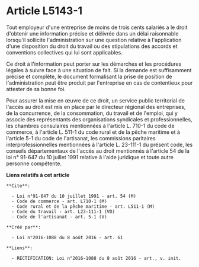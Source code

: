 # Article L5143-1

Tout employeur d'une entreprise de moins de trois cents salariés a le droit d'obtenir une information précise et délivrée
dans un délai raisonnable lorsqu'il sollicite l'administration sur une question relative à l'application d'une disposition du
droit du travail ou des stipulations des accords et conventions collectives qui lui sont applicables. 

Ce droit à l'information peut porter sur les démarches et les procédures légales à suivre face à une situation de fait. Si la
demande est suffisamment précise et complète, le document formalisant la prise de position de l'administration peut être
produit par l'entreprise en cas de contentieux pour attester de sa bonne foi. 

Pour assurer la mise en œuvre de ce droit, un service public territorial de l'accès au droit est mis en place par le
directeur régional des entreprises, de la concurrence, de la consommation, du travail et de l'emploi, qui y associe des
représentants des organisations syndicales et professionnelles, les chambres consulaires mentionnées à l'article L. 710-1 du
code de commerce, à l'article L. 511-1 du code rural et de la pêche maritime et à l'article 5-1 du code de l'artisanat, les
commissions paritaires interprofessionnelles mentionnées à l'article L. 23-111-1 du présent code, les conseils départementaux
de l'accès au droit mentionnés à l'article 54 de la loi n° 91-647 du 10 juillet 1991 relative à l'aide juridique et toute
autre personne compétente.

**Liens relatifs à cet article**

	**Cite**:

	  - Loi n°91-647 du 10 juillet 1991 - art. 54 (M)
	  - Code de commerce - art. L710-1 (M)
	  - Code rural et de la pêche maritime - art. L511-1 (M)
	  - Code du travail - art. L23-111-1 (VD)
	  - Code de l'artisanat - art. 5-1 (V)

	**Créé par**:

	  - Loi n°2016-1088 du 8 août 2016 - art. 61

	**Liens**:

	  - RECTIFICATION: Loi n°2016-1088 du 8 août 2016 - art., v. init.
